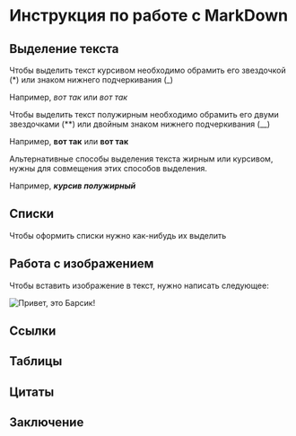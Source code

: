 # Инструкция по работе с MarkDown

## Выделение текста

Чтобы выделить текст курсивом необходимо обрамить его звездочкой (*) или знаком нижнего подчеркивания (_)
 
Например, *вот так* или _вот так_

Чтобы выделить текст полужирным необходимо обрамить его двуми звездочками (**) или двойным знаком нижнего подчеркивания (__)

Например, **вот так** или __вот так__

Альтернативные способы выделения текста жирным или курсивом, нужны для совмещения этих способов выделения.

Например, __*курсив полужирный*__

## Списки

Чтобы оформить списки нужно как-нибудь их выделить

## Работа с изображением

Чтобы вставить изображение в текст, нужно написать следующее:

![Привет, это Барсик!](cat.jpg)

## Ссылки

## Таблицы

## Цитаты

## Заключение